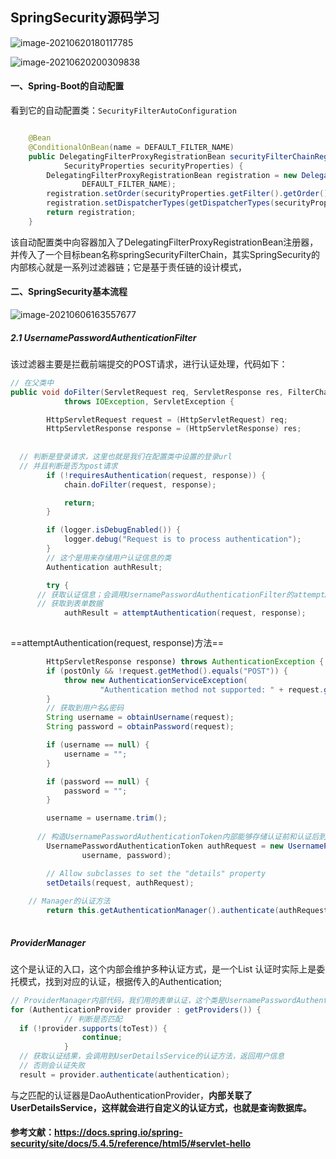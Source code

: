 ## SpringSecurity源码学习

![image-20210620180117785](https://gitee.com/liuzihao169/pic/raw/master/image/20210620180120.png)

![image-20210620200309838](https://gitee.com/liuzihao169/pic/raw/master/image/20210620200311.png)

#### 一、Spring-Boot的自动配置

看到它的自动配置类：`SecurityFilterAutoConfiguration`

```java

	@Bean
	@ConditionalOnBean(name = DEFAULT_FILTER_NAME)
	public DelegatingFilterProxyRegistrationBean securityFilterChainRegistration(
			SecurityProperties securityProperties) {
		DelegatingFilterProxyRegistrationBean registration = new DelegatingFilterProxyRegistrationBean(
				DEFAULT_FILTER_NAME);
		registration.setOrder(securityProperties.getFilter().getOrder());
		registration.setDispatcherTypes(getDispatcherTypes(securityProperties));
		return registration;
	}
```

该自动配置类中向容器加入了DelegatingFilterProxyRegistrationBean注册器，并传入了一个目标bean名称springSecurityFilterChain，其实SpringSecurity的内部核心就是一系列过滤器链；它是基于责任链的设计模式，

#### 二、SpringSecurity基本流程

![image-20210606163557677](https://gitee.com/liuzihao169/pic/raw/master/image/20210606163559.png)

##### 2.1 **UsernamePasswordAuthenticationFilter**

该过滤器主要是拦截前端提交的POST请求，进行认证处理，代码如下：

```java
// 在父类中
public void doFilter(ServletRequest req, ServletResponse res, FilterChain chain)
			throws IOException, ServletException {

		HttpServletRequest request = (HttpServletRequest) req;
		HttpServletResponse response = (HttpServletResponse) res;
	  
  
  // 判断是登录请求，这里也就是我们在配置类中设置的登录url
  // 并且判断是否为post请求
		if (!requiresAuthentication(request, response)) {
			chain.doFilter(request, response);

			return;
		}

		if (logger.isDebugEnabled()) {
			logger.debug("Request is to process authentication");
		}
		// 这个是用来存储用户认证信息的类
		Authentication authResult;

		try {
      // 获取认证信息；会调用UsernamePasswordAuthenticationFilter的attemptAuthentication
      // 获取到表单数据
			authResult = attemptAuthentication(request, response);
      
```

==attemptAuthentication(request, response)方法==

```java
		HttpServletResponse response) throws AuthenticationException {
		if (postOnly && !request.getMethod().equals("POST")) {
			throw new AuthenticationServiceException(
					"Authentication method not supported: " + request.getMethod());
		}
		// 获取到用户名&密码
		String username = obtainUsername(request);
		String password = obtainPassword(request);

		if (username == null) {
			username = "";
		}

		if (password == null) {
			password = "";
		}

		username = username.trim();
		
      // 构造UsernamePasswordAuthenticationToken内部能够存储认证前和认证后到信息
		UsernamePasswordAuthenticationToken authRequest = new UsernamePasswordAuthenticationToken(
				username, password);

		// Allow subclasses to set the "details" property
		setDetails(request, authRequest);
		
    // Manager的认证方法
		return this.getAuthenticationManager().authenticate(authRequest);
	
```



##### ProviderManager

这个是认证的入口，这个内部会维护多种认证方式，是一个List<AuthenticationProvider>  认证时实际上是委托模式，找到对应的认证，根据传入的Authentication;

```java
// ProviderManager内部代码，我们用的表单认证，这个类是UsernamePasswordAuthenticationToken.class
for (AuthenticationProvider provider : getProviders()) {
			// 判断是否匹配
  if (!provider.supports(toTest)) {
				continue;
			}
  // 获取认证结果，会调用到UserDetailsService的认证方法，返回用户信息
  // 否则会认证失败
  result = provider.authenticate(authentication);

```

与之匹配的认证器是DaoAuthenticationProvider，**内部关联了UserDetailsService，这样就会进行自定义的认证方式，也就是查询数据库。**

#### 参考文献：https://docs.spring.io/spring-security/site/docs/5.4.5/reference/html5/#servlet-hello